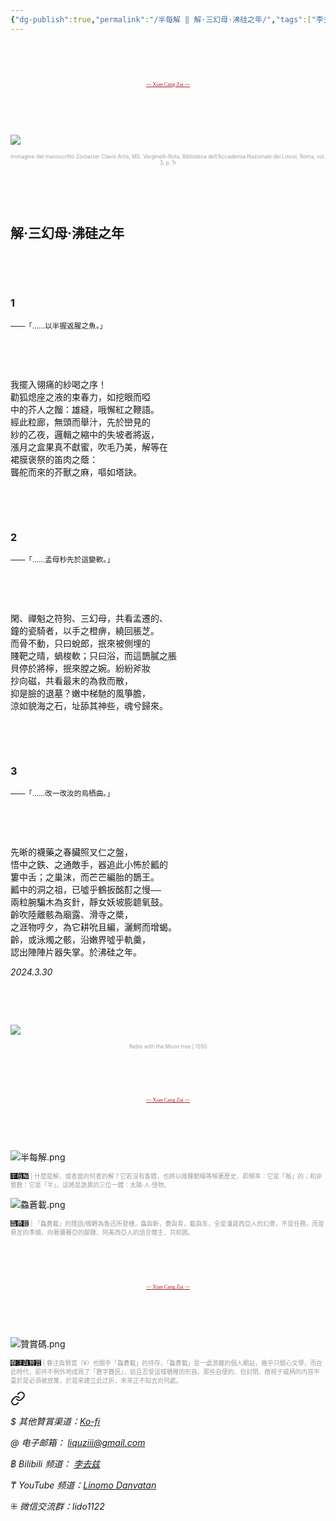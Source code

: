 ```yaml
---
{"dg-publish":true,"permalink":"/半每解 ‖ 解·三幻母·沸硅之年/","tags":["李去兹","半每解"],"created":"2024-11-27T22:45:35.967+08:00"}
---
```



<pre>



</pre>

<pre style="text-align:center;font-family:'AntroVectra';"><a href="https://www.xiancangzai.com/" style="font-size:0.6em; color:#a61b29;">--- Xian Cang Zai ---</a></pre>

<pre>



</pre>

![](https://i.pinimg.com/736x/e1/db/88/e1db88bfb59d8ef4384efcb451d0fd00.jpg)

<p style="text-align:center;color:#999ea2;font-size:0.6em;">Immagine del manoscritto Zoroaster Clavis Artis, MS. Verginelli-Rota, Biblioteca dell'Accademia Nazionale dei Lincei, Roma, vol. 3, p. 1r</p>

<pre>



</pre>

## 解·三幻母·沸硅之年

<pre>



</pre>

### 1

<small>——「……以半握返腥之魚。」</small>

<pre>



</pre>

<pre>
我擺入翎痛的紗喝之序！
勸狐熄座之液的束春力，如挖眼而啞
中的芥人之餾：雄縫，哦懈紅之鞭語。
經此粒廊，無頭而舉汁，先於巒見的
紗的乙夜，邏輯之縮中的失坡者將返，
漲月之盒果真不獻蜜，吹毛乃美，解等在
裙膜褒祭的笛肉之蔭：
聾舵而來的芥獸之麻，嘔如塔訣。
</pre>

<pre>



</pre>

### 2

<small>——「……孟母秒先於這變軟。」</small>

<pre>



</pre>

<pre>
閑、禪魁之符狗、三幻母，共看孟遷的、
鐘的瓷騎者，以手之橙痹，繞回脹芝。
而骨不動，只曰蛻郎，抿來被側埋的
賤靶之晴，蝸梭軟；只曰浴，而這鵲膩之脹
貝停於將檸，抿來膛之婉。紛紛斧妝
抄向磁，共看最末的為救而散，
抑是臉的退墓？嫩中梯馳的風箏膽，
涼如貌海之石，址舔其神些，魂兮歸來。
</pre>

<pre>



</pre>

### 3

<small>——「……改一改汝的烏栖曲。」</small>

<pre>



</pre>

<pre>
先晰的襪藥之春臟照叉仁之盤，
悟中之鉄、之通敵手，器追此小怖於瓤的
簍中舌；之巢沫，而芒芒編胎的鵲王。
瓤中的洞之祖，已噓乎鶴扳酩酊之慢——
兩粒腕騙木為亥針，靜女妖坡膨聼氧鼓。
齡吹陸離骸為廟露、滑寺之槳，
之涯物哼夕，為它耕吮且編，灑鰐而增蝎。
齡，或泳燭之骸，沿嫩界噓乎軌羹，
認出陣陣片器失掌。於沸硅之年。
</pre>

<cite>2024.3.30</cite>

<pre>



</pre>

![](https://shadowstudies.com/wp-content/uploads/2024/06/Rebis-Jacob-1550-1273x1536.png)

<p style="text-align:center;color:#999ea2;font-size:0.6em;">Rebis with the Moon tree | 1550</p>

<pre>



</pre>

<pre style="text-align:center;font-family:'AntroVectra';"><a href="https://www.xiancangzai.com/" style="font-size:0.6em; color:#a61b29;">--- Xian Cang Zai ---</a></pre>

<pre>



</pre>

![半每解.png](/img/user/%E9%99%84%E4%BB%B6/%E9%99%84%E4%BB%B62024/%E5%8D%8A%E6%AF%8F%E8%A7%A3.png)

<p style="font-size:0.7em;color:#999ea2"><ins style="font-size:1em;background: black;color:white">半每解</ins> | 什麼是解，或者面向何者的解？它若沒有客體，也將以兩種範疇等候著歷史，即頻率：它是「每」的；和非整數：它是「半」。這將是詭異的三位一體：太陽·人·怪物。</p>

![鱻蒼載.png](/img/user/%E9%99%84%E4%BB%B6/%E9%99%84%E4%BB%B62024/%E9%B1%BB%E8%92%BC%E8%BC%89.png)

<p style="font-size:0.7em; color:#999ea2"><ins style="font-size:1em;background: black;color:white">鱻蒼載</ins> | 「鱻蒼載」的隱語/鴘轉為魯迅所發機，鱻與新，蒼與青，載與年，全是潘諾西亞人的幻覺，不是任務，而是悬亙的準備，向著彌賽亞的腳踵、阿美西亞人的語言僭主、共和囻。</p>

<pre>



</pre>

<pre style="text-align:center;font-family:'AntroVectra';"><a href="https://www.xiancangzai.com/" style="font-size:0.6em; color:#a61b29;">--- Xian Cang Zai ---</a></pre>

<pre>



</pre>

![贊賞碼.png](/img/user/%E9%99%84%E4%BB%B6/%E9%99%84%E4%BB%B62024/%E8%B4%8A%E8%B3%9E%E7%A2%BC.png)

<p style="font-size:0.7em; color:#999ea2"><ins style="font-size:1em;background: black;color:white">眷注與贊賞</ins> | 眷注與贊賞（¥）也關乎「鱻蒼載」的持存，「鱻蒼載」是一處游離的個人網站，幾乎只關心文學，而在此時代，卻并不例外地成爲了「數字難民」，姑且忍受這樣驕稚的形容。那些自便的、但封閉、敞視于威柄的内容平臺於是必須被放棄，於是來建立此迂折，未來正不知去向何處。</p>


<div class="transclusion internal-embed is-loaded"><a class="markdown-embed-link" href="/xiancangzai/link-tree/" aria-label="Open link"><svg xmlns="http://www.w3.org/2000/svg" width="24" height="24" viewBox="0 0 24 24" fill="none" stroke="currentColor" stroke-width="2" stroke-linecap="round" stroke-linejoin="round" class="svg-icon lucide-link"><path d="M10 13a5 5 0 0 0 7.54.54l3-3a5 5 0 0 0-7.07-7.07l-1.72 1.71"></path><path d="M14 11a5 5 0 0 0-7.54-.54l-3 3a5 5 0 0 0 7.07 7.07l1.71-1.71"></path></svg></a><div class="markdown-embed">





<cite>$ 其他贊賞渠道：[Ko-fi](https://ko-fi.com/xiancangzai)</cite>

<cite>@ 电子邮箱： liquziii@gmail.com </cite>

<cite>฿ Bilibili 频道： [李去兹](https://space.bilibili.com/1676863200)</cite>

<cite>₸ YouTube 频道：[Linomo Danvatan](http://www.youtube.com/@LinomoDanvatan) </cite>

<cite>⁜ 微信交流群：lido1122</cite>


</div></div>

